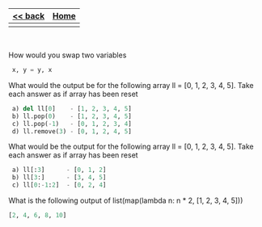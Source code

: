 
<style> 
 .markdown-body table {
   margin-bottom: -40px;
 }
 
 .markdown-body tbody {
    border-top: 2px solid #FFFFFF;
    border-bottom: 2px solid #FFFFFF;
    background-color: #FFFFFF;
}
 
.markdown-body td {
    border-right: 1px solid #FFFFFF;
    border-bottom: 1px solid #FFFFFF;
    padding: 5px;
}
</style>

| [<< back](../)                  | [Home](https://daniel-jb.github.io/CoderDojo)      |
| -------------                   | -----:                                             |
|              |       |

<br />

How would you swap two variables
```Python
 x, y = y, x
```

What would the output be for the following array ll = [0, 1, 2, 3, 4, 5]. Take each answer as if array has been reset
```Python
 a) del ll[0]    - [1, 2, 3, 4, 5] 
 b) ll.pop(0)    - [1, 2, 3, 4, 5] 
 c) ll.pop(-1)   - [0, 1, 2, 3, 4] 
 d) ll.remove(3) - [0, 1, 2, 4, 5] 
```


What would be the output for the following array ll = [0, 1, 2, 3, 4, 5]. Take each answer as if array has been reset
```Python
 a) ll[:3]      - [0, 1, 2] 
 b) ll[3:]      - [3, 4, 5] 
 c) ll[0:-1:2]  - [0, 2, 4] 
```

What is the following output of list(map(lambda n: n * 2, [1, 2, 3, 4, 5]))
```Python
[2, 4, 6, 8, 10]
```
